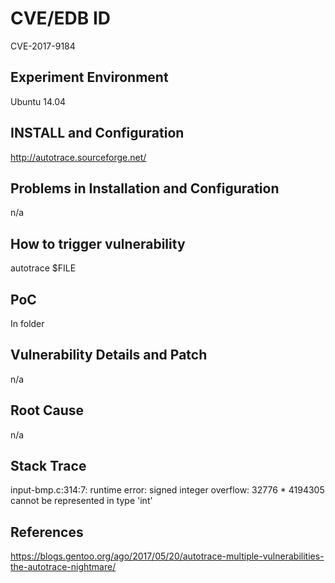 # CVE/EDB ID
CVE-2017-9184
## Experiment Environment
Ubuntu 14.04
## INSTALL and Configuration
http://autotrace.sourceforge.net/
## Problems in Installation and Configuration
n/a
## How to trigger vulnerability
autotrace $FILE
## PoC
In folder
## Vulnerability Details and Patch
n/a
## Root Cause
n/a
## Stack Trace
input-bmp.c:314:7: runtime error: signed integer overflow: 32776 * 4194305 cannot be represented in type 'int'
## References
https://blogs.gentoo.org/ago/2017/05/20/autotrace-multiple-vulnerabilities-the-autotrace-nightmare/